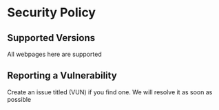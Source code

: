 # Security Policy

## Supported Versions

All webpages here are supported

## Reporting a Vulnerability

Create an issue titled (VUN) if you find one. We will resolve it as soon as possible
